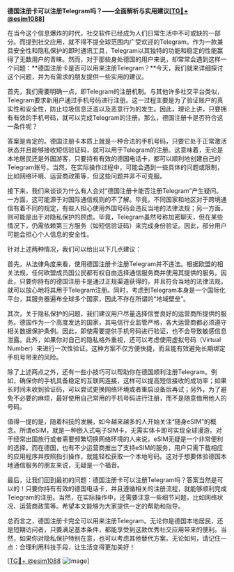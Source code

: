 **德国注册卡可以注册Telegram吗？——全面解析与实用建议[[TG💪+ @esim1088](https://t.me/s/esim1088)]**

在当今这个信息爆炸的时代，社交软件已经成为人们日常生活中不可或缺的一部分。而提到社交应用，就不得不提全球范围内广受欢迎的Telegram。作为一款兼具安全性和隐私保护的即时通讯工具，Telegram以其独特的功能和稳定的性能赢得了无数用户的青睐。然而，对于那些身处德国的用户来说，却常常会遇到这样一个问题：**德国注册卡是否可以用来注册Telegram？**今天，我们就来详细探讨这个问题，并为有需求的朋友提供一些实用的建议。

首先，我们需要明确一点，即Telegram的注册机制。与其他许多社交平台类似，Telegram要求新用户通过手机号码进行注册。这一过程主要是为了验证账户的真实性和安全性，防止垃圾信息泛滥以及恶意行为的发生。因此，理论上讲，只要拥有有效的手机号码，就可以完成Telegram的注册。那么，德国注册卡是否符合这一条件呢？

答案是肯定的。德国注册卡本质上就是一种合法的手机号码，只要它处于正常激活状态并且能够接收短信验证码，就可以用于Telegram的注册。这意味着，无论是本地居民还是外国游客，只要持有有效的德国电话卡，都可以顺利地创建自己的Telegram账号。当然，在实际操作过程中，可能会遇到一些具体的问题或限制，比如网络环境、运营商政策等，但这些问题并非不可克服。

接下来，我们来谈谈为什么有人会对“德国注册卡能否注册Telegram”产生疑问。一方面，这可能源于对国际通信规则的不了解。毕竟，不同国家和地区对于跨境通信有着不同的规定，有些人担心使用外国号码会违反当地的法律法规；另一方面，则可能是出于对隐私保护的顾虑。毕竟，Telegram虽然号称加密聊天，但在某些情况下，仍需依赖第三方服务（如短信验证码）来完成身份验证。因此，部分用户可能会担心个人信息的安全性。

针对上述两种情况，我们可以给出以下几点建议：

首先，从法律角度来看，使用德国注册卡注册Telegram并不违法。根据欧盟的相关法规，任何欧盟成员国公民都有权自由选择通信服务商并使用其提供的服务。因此，只要你持有的德国注册卡是通过正规渠道获得的，并且符合当地的法律法规，就可以放心地将其用于Telegram注册。同时，考虑到Telegram本身是一个国际化平台，其服务器遍布全球多个国家，因此不存在所谓的“地域壁垒”。

其次，关于隐私保护的问题，我们建议用户尽量选择信誉良好的运营商所提供的服务。德国作为一个高度发达的国家，其电信行业监管严格，各大运营商都必须遵守相关数据保护条例。因此，即使需要提供手机号码进行验证，也不会导致敏感信息泄露。此外，如果你对自己的隐私格外重视，还可以考虑使用虚拟号码（Virtual Number）来进行一次性验证。这种方案不仅方便快捷，而且能有效避免长期绑定手机号带来的风险。

除了上述两点之外，还有一些小技巧可以帮助你在德国顺利注册Telegram。例如，确保你的手机具备稳定的互联网连接，这样可以提高短信接收的成功率；如果长时间未收到验证码，可以尝试更换网络环境或者重启设备后再试；另外，为了避免不必要的麻烦，最好使用自己常用的手机号码进行注册，而不是随意借用他人的号码。

值得一提的是，随着科技的发展，如今越来越多的人开始关注“随身eSIM”的概念。所谓eSIM，就是一种嵌入式电子SIM卡，无需实体卡即可实现全球漫游。对于经常出国旅行或者需要频繁切换网络环境的人来说，eSIM无疑是一个非常便利的选择。而在德国，也有不少运营商推出了支持eSIM的服务，用户只需下载相应的应用程序并按照指引操作，就能轻松获取一个本地号码。这对于想要体验德国本地通信服务的朋友来说，无疑是一个福音。

最后，让我们回到最初的问题：德国注册卡可以注册Telegram吗？答案当然是可以的！只要你持有有效的德国电话卡，并且遵循相关的注册流程，就能够顺利完成Telegram的注册。当然，在实际操作中，还需要注意一些细节问题，比如网络状况、运营商政策等。希望本文能够为大家提供一定的帮助和指导。

总而言之，德国注册卡完全可以用来注册Telegram。无论你是德国本地居民，还是短期访问者，只要满足基本条件，都能享受到这款优秀社交应用带来的便利。当然，如果你对隐私保护特别在意，也可以考虑其他替代方案。无论如何，请记住一点：合理利用科技手段，让生活变得更加美好！

[[TG💪+ @esim1088](https://t.me/s/esim1088) ![Image](https://i.postimg.cc/4NQfJmqS/Snipaste-2025-05-13-00-14-12.png)]